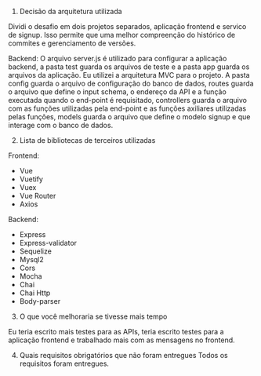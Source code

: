 1. Decisão da arquitetura utilizada

Dividi o desafio em dois projetos separados, aplicação frontend e servico de signup. Isso permite que uma melhor compreenção do histórico de commites e gerenciamento de versões.

Backend:
O arquivo server.js é utilizado para configurar a aplicação backend, a pasta test guarda os arquivos de teste e a pasta app guarda os arquivos da aplicação. 
Eu utilizei a arquitetura MVC para o projeto. A pasta config guarda o arquivo de configuração do banco de dados, routes guarda o arquivo que define o input schema, o endereço da API e a função executada quando o end-point é requisitado, controllers guarda o arquivo com as funções utilizadas pela end-point e as funções axiliares utilizadas pelas funções, models guarda o arquivo que define o modelo signup e que interage com o banco de dados.


2. Lista de bibliotecas de terceiros utilizadas

Frontend:
- Vue
- Vuetify
- Vuex
- Vue Router
- Axios

Backend:
- Express
- Express-validator
- Sequelize
- Mysql2
- Cors
- Mocha
- Chai
- Chai Http
- Body-parser

3. O que você melhoraria se tivesse mais tempo

Eu teria escrito mais testes para as APIs, teria escrito testes para a aplicação frontend e trabalhado mais com as mensagens no frontend.

4. Quais requisitos obrigatórios que não foram entregues
Todos os requisitos foram entregues.